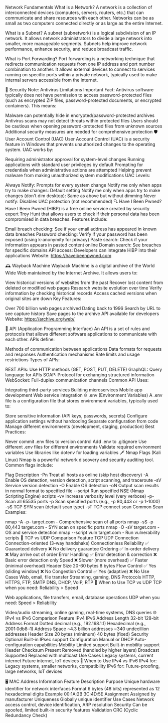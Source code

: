Network Fundamentals
What is a Network?
A network is a collection of interconnected devices (computers, servers, routers, etc.) that can communicate and share resources with each other. Networks can be as small as two computers connected directly or as large as the entire Internet.

What is a Subnet?
A subnet (subnetwork) is a logical subdivision of an IP network. It allows network administrators to divide a large network into smaller, more manageable segments. Subnets help improve network performance, enhance security, and reduce broadcast traffic.

What is Port Forwarding?
Port forwarding is a networking technique that redirects communication requests from one IP address and port number combination to another. It allows external devices to connect to services running on specific ports within a private network, typically used to make internal servers accessible from the internet.

🔐 Security Note: Antivirus Limitations
Important Fact: Antivirus software typically does not have permission to access password-protected files (such as encrypted ZIP files, password-protected documents, or encrypted containers). This means:

Malware can potentially hide in encrypted/password-protected archives
Antivirus scans may not detect threats within protected files
Users should be cautious when opening password-protected files from unknown sources
Additional security measures are needed for comprehensive protection
🛡 User Account Control (UAC)
User Account Control (UAC) is a security feature in Windows that prevents unauthorized changes to the operating system. UAC works by:

Requiring administrator approval for system-level changes
Running applications with standard user privileges by default
Prompting for credentials when administrative actions are attempted
Helping prevent malware from making unauthorized system modifications
UAC Levels:

Always Notify: Prompts for every system change
Notify me only when apps try to make changes: Default setting
Notify me only when apps try to make changes (don't dim desktop): Same as above but without dimming
Never notify: Disables UAC protection (not recommended)
🔍 Have I Been Pwned?
Have I Been Pwned (HIBP) is a free online service created by security expert Troy Hunt that allows users to check if their personal data has been compromised in data breaches. Features include:

Email breach checking: See if your email address has appeared in known data breaches
Password checking: Verify if your password has been exposed (using k-anonymity for privacy)
Paste search: Check if your information appears in pasted content online
Domain search: See breaches for specific domains
API access: Developers can integrate HIBP into their applications
Website: https://haveibeenpwned.com

🕰 Wayback Machine
Wayback Machine is a digital archive of the World Wide Web maintained by the Internet Archive. It allows users to:

View historical versions of websites from the past
Recover lost content from deleted or modified web pages
Research website evolution over time
Verify information by checking historical records
Access cached versions when original sites are down
Key Features:

Over 700 billion web pages archived
Dating back to 1996
Search by URL to see capture history
Save pages to the archive
API available for developers
Website: https://archive.org/web/

🔄 API (Application Programming Interface)
An API is a set of rules and protocols that allows different software applications to communicate with each other. APIs define:

Methods of communication between applications
Data formats for requests and responses
Authentication mechanisms
Rate limits and usage restrictions
Types of APIs:

REST APIs: Use HTTP methods (GET, POST, PUT, DELETE)
GraphQL: Query language for APIs
SOAP: Protocol for exchanging structured information
WebSocket: Full-duplex communication channels
Common API Uses:

Integrating third-party services
Building microservices
Mobile app development
Web service integration
🌐 .env (Environment Variables)
A .env file is a configuration file that stores environment variables, typically used to:

Store sensitive information (API keys, passwords, secrets)
Configure application settings without hardcoding
Separate configuration from code
Manage different environments (development, staging, production)
Best Practices:

Never commit .env files to version control
Add .env to .gitignore
Use different .env files for different environments
Validate required environment variables
Use libraries like dotenv for loading variables
🗡 Nmap Flags (Kali Linux)
Nmap is a powerful network discovery and security auditing tool. Common flags include:

Flag	Description
-Pn	Treat all hosts as online (skip host discovery)
-A	Enable OS detection, version detection, script scanning, and traceroute
-sV	Service version detection
-O	Enable OS detection
-oN	Output scan results in normal format to specified file
--script	Run specified NSE (Nmap Scripting Engine) scripts
-vv	Increase verbosity level (very verbose)
-p-	Scan all 65535 ports
-p	Scan specified ports (e.g., -p 80,443 or -p 1-1000)
-sS	TCP SYN scan (default scan type)
-sT	TCP connect scan
Common Scan Examples:

nmap -A -p- target.com - Comprehensive scan of all ports
nmap -sS -p 80,443 target.com - SYN scan on specific ports
nmap -O -sV target.com - OS and service detection
nmap --script vuln target.com - Run vulnerability scripts
📡 TCP vs UDP Comparison
Feature	TCP	UDP
Connection	Connection-oriented (3-way handshake)	Connectionless
Reliability	✅ Guaranteed delivery	❌ No delivery guarantee
Ordering	✅ In-order delivery	❌ May arrive out of order
Error Handling	✅ Error detection & correction	❌ Basic error detection only
Speed	❌ Slower (more overhead)	✅ Faster (minimal overhead)
Header Size	20-60 bytes	8 bytes
Flow Control	✅ Yes (sliding window)	❌ No
Congestion Control	✅ Yes (adaptive)	❌ No
Use Cases	Web, email, file transfer	Streaming, gaming, DNS
Protocols	HTTP, HTTPS, FTP, SMTP	DNS, DHCP, VoIP, RTP
🎯 When to Use TCP vs UDP
TCP when you need: Reliability > Speed

Web applications, file transfers, email, database operations
UDP when you need: Speed > Reliability

Video/audio streaming, online gaming, real-time systems, DNS queries
🌐 IPv4 vs IPv6 Comparison
Feature	IPv4	IPv6
Address Length	32-bit	128-bit
Address Format	Dotted decimal (e.g., 192.168.1.1)	Hexadecimal (e.g., 2001:0db8::1)
Address Space	~4.3 billion addresses	~340 undecillion addresses
Header Size	20 bytes (minimum)	40 bytes (fixed)
Security	Optional	Built-in IPsec support
Configuration	Manual or DHCP	Auto-configuration capabilities
Mobility	Limited support	Built-in mobility support
Header Checksum	Present	Removed (handled by higher layers)
Broadcast	Supported	Replaced with multicast
Use Cases	Legacy systems, current internet	Future internet, IoT devices
🎯 When to Use IPv4 vs IPv6
IPv4 for: Legacy systems, smaller networks, compatibility IPv6 for: Future-proofing, large networks, IoT devices

🖥 MAC Address Information
Feature	Description
Purpose	Unique hardware identifier for network interfaces
Format	6 bytes (48 bits) represented as 12 hexadecimal digits
Example	00:1A:2B:3C:4D:5E
Assignment	Assigned by manufacturer
Uniqueness	Globally unique identifier
Use Cases	Network access control, device identification, ARP resolution
Security	Can be spoofed, limited built-in security features
Validation	CRC (Cyclic Redundancy Check)
